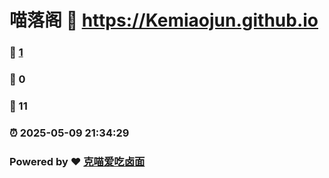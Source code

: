 # 喵落阁 :link: https://Kemiaojun.github.io 
### :page_facing_up: [1](https://Kemiaojun.github.io/tag.html) 
### :speech_balloon: 0 
### :hibiscus: 11 
### :alarm_clock: 2025-05-09 21:34:29 
### Powered by :heart: [克喵爱吃卤面](https://github.com/Kemeow815)
